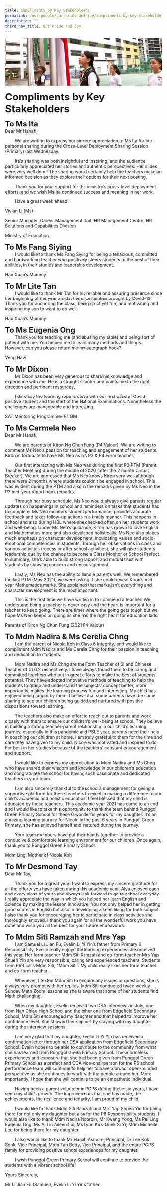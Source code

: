 ```yaml
---
title: Compliments by Key Stakeholders
permalink: /our-people/our-pride-and-joy/compliments-by-key-stakeholders
description: ""
third_nav_title: Our Pride and Joy
---
```

![](/images/sub-banner.jpg)

**<font size=6>Compliments by Key Stakeholders</font>**

**<font size=5>To Ms Ita</font>**<br>
Dear Mr Hanafi,  
  
        We are writing to express our sincere appreciation to Ms Ita for her personal sharing during the Cross-Level Deployment Sharing Session (Primary) last Wednesday.  
  
        Ita’s sharing was both insightful and inspiring, and the audience particularly appreciated her stories and authentic perspectives. Her slides were very well done! The sharing would certainly help the teachers make an informed decision as they explore their options for their next posting.  
  
        Thank you for your support for the ministry’s cross-level deployment efforts, and we wish Ms Ita continued success and meaning in her work.  
  
        Have a great week ahead!  
  
Vivian Li (Ms)  
  
Senior Manager, Career Management Unit, HR Management Centre, HR Solutions and Capabilities Division  
  
Ministry of Education

**<font size=5>To Ms Fang Siying</font>**<br>
        I would like to thank Ms Fang Siying for being a tenacious, committed and hardworking teacher who positively steers students to the best of their abilities, in their studies and leadership development.  
  
Hao Xuan’s Mummy

**<font size=5>To Mr Lite Tan</font>**<br>
        I would like to thank Mr Tan for his reliable and assuring presence since the beginning of the year amidst the uncertainties brought by Covid-19. Thank you for anchoring the class, being strict yet fun, and motivating and inspiring my son to want to do well.  
  
Hao Xuan’s Mummy

**<font size=5>To Ms Eugenia Ong</font>**<br>
        Thank you for teaching me (and abusing my table) and being sort of patient with me. You helped me to learn many methods and things. However, can you please return me my autograph book?  
  
Veng Haw

**<font size=5>To Mr Dixon</font>**<br>
        Mr Dixon has been very generous to share his knowledge and experience with me. He is a straight shooter and points me to the right direction and pertinent resources.

        I dare say the learning rope is steep with our first case of Covid positive student and the start of the National Examinations. Nonetheless the challenges are manageable and interesting.

  

SAT Mentoring Programme- E1 OM

**<font size=5>To Ms Carmela Neo</font>**<br>
Dear Mr Hanafi,

        We are parents of Kiron Ng Chun Fung (P4 Valour). We are writing to comment Ms Neo’s passion for teaching and engagement of her students. Kiron is fortunate to have Ms Neo as his P3 & P4 Form teacher.

        Our first interacting with Ms Neo was during the first P3 PTM (Parent Teacher Meeting) during the middle of 2020 (after the 2 month Circuit Breaker). We are impressed that Ms Neo knows Kiron very well although there were 2 months where students couldn’t be engaged in school. This was evident during the PTM and also in the remarks given by Ms Neo in the P3 mid-year report book remarks.

        Through her busy schedule, Ms Neo would always give parents regular updates on happenings in school and reminders on tasks that students had to complete. Ms Neo monitors student performance, provides accurate feedback and takes follow-up actions in a timely manner. This happens in school and also during HBL where she checked often on her students work and well-being. Under Ms Neo’s guidance, Kiron has grown to love English and Mathematics more and also developed holistically. Ms Neo also places much emphasis on character development, inculcating values and socio-emotional competencies in students. Through her observations in class and various activities (recess or after school activities), she will give students leadership quality the chance to become a Class Monitor or School Prefect. In summary, she’s able to build strong rapport and mutual trust with students by showing concern and encouragement.

        Lastly, Ms Neo has the ability to handle parents well. We remembered the last PTM (May 2021), we were asking if she could reveal Kiron’s mid-year Mathematics marks. She explained that marks isn’t everything and character development is the most important.

        This is the first time we have written in to commend a teacher. We understand being a teacher is never easy and the heart is important for a teacher to keep going. There are times where the going gets tough but we hope Ms Neo keeps on going as she has the right heart for education kids.

Parents of Kiron Ng Chun Fung (2021 P4 Valour)

**<font size=5>To Mdm Nadira & Ms Cerelia Chng</font>**<br>
        I am the parent of Nicole Koh in Class 6 Integrity, and would like to compliment Mdm Nadira and Ms Cerelia Chng for their passion in teaching and dedication to students.

        Mdm Nadira and Ms Chng are the Form Teacher of 6I and Chinese Teacher of CL6.2 respectively. I have always found them to be caring and committed teachers who put in great efforts to make the best of students’ potential. They have adopted innovative methods of teaching to help the students to grasp and understand the subjects’ concept better, more importantly, makes the learning process fun and interesting. My child has enjoyed being taught by them. I believe that some parents have the same sharing to see our children being guided and nurtured with positive dispositions toward learning.

        The teachers also make an effort to reach out to parents and work closely with them to ensure our children’s well-being at school. They believe in building a strong teacher-parent relationship in our child’s learning journey, especially in this pandemic and PSLE year, parents need their help in coaching our children at home. I am truly grateful to them for the time and care they have given to my child. Nicole was motivated and inspired to do her best in her studies because of the teachers’ constant encouragement and support.

        I would like to express my appreciation to Mdm Nadira and Ms Chng who have shared their wisdom and knowledge in our children’s education and congratulate the school for having such passionate and dedicated teachers in your team.

        I am also sincerely thankful to the school’s management for giving a supportive platform for these teachers to excel in making a difference to our child’s academic and holistic education. I feel blessed that my child is educated by these teachers. This academic year 2021 has come to an end and I would like to take this opportunity to thank the team behind Punggol Green Primary School for these 6 wonderful years for my daughter. It’s an amazing learning journey for Nicole in the past 6 years in Punggol Green Primary, she has enjoyed herself and matured during the journey.

        Your team members have put their hands together to provide a conducive & comfortable learning environment for our children. Once again, thank you to Punggol Green Primary School.

Mdm Ling, Mother of Nicole Koh

**<font size=5>To Mr Desmond Tay</font>**<br>
Dear Mr Tay,

        Thank you for a great year! I want to express my sincere gratitude for all the efforts you have taken during this academic year. Alya enjoyed each and every class of yours and always look forward to go to school everyday. I really appreciate the way in which you helped her learn English and Science by making the lesson innovative. You not only helped her in getting good scores in English but also in developing a keen liking for both subject. I also thank you for encouraging her to participate in class activities she thoroughly enjoyed. I thank you again for all the wonderful work you have done and wish you all the best for your future endeavours.  

**<font size=5>To Mdm Siti Ramzah and Mrs Yap</font>**<br>
        I am Samuel Li Jian Fu, Evelin Li Yi Yin’s father from Primary 6 Responsibility. Evelin really enjoys the learning experiences she received this year. Her form teacher Mdm Siti Ramzah and co-form teacher Mrs Yap Shuen Yin are very responsible, caring and experienced teachers. Students from P6R calls Mdm Siti, “Mom Siti”. My child really likes her form teacher and co-form teacher.

        Whenever, I texted Mdm Siti to enquire any issues or questions, she is always very prompt with her replies. Mdm Siti conducted twice weekly Sunday Math Zoom lessons as she is aware that some of her students find Math challenging.

        When my daughter, Evelin received two DSA interviews in July, one from Nan Chiau High School and the other one from Edgefield Secondary School, Mdm Siti encouraged my daughter and that helped to improve her confidence level. She showed her support by staying with my daughter during the interview sessions.

        I am very glad that my daughter, Evelin Li Yi Yin has received a confirmation letter through her DSA application from Edgefield Secondary School. Evelin hopes to be able to contribute to the community from what she has learned from Punggol Green Primary School. These priceless experiences and exposure that she had been given from Punggol Green Primary School as a prefect and CCA vice-chairperson for the P6 school performance team will continue to help her to have a broad, open-minded perspective as she continues to work with the people around her. More importantly, I hope that she will continue to be an empathetic individual.

        Having been a parent volunteer in PGPS during these six years, I have seen my child’s growth. The improvements that she has made, the achievements, the resilience and tenacity, I am proud of my child.

        I would like to thank Mdm Siti Ramzah and Mrs Yap Shuen Yin for being there for not only my daughter but also for the P6 Responsibility students. I would also like to thank Mdm Nadira Noordin, Mr Kwang Yong, Ms Pei Ling Eugenia Ong, Ms Ai Lin Aileen Lui, Ms Lynn Kirk-Quek Si Yi, Mdm Michelle Lee for being there for my daughter.

        I also would like to thank Mr Hanafi Asmore, Principal, Dr Lee Kok Sonk, Vice Principal, Mdm Tan Betty, Vice Principal, and the entire PGPS family for providing positive school experiences for my daughter.

        I wish Punggol Green Primary School will continue to provide the students with a vibrant school life!

Yours Sincerely,

Mr Li Jian Fu (Samuel), Evelin Li Yi Yin’s father.